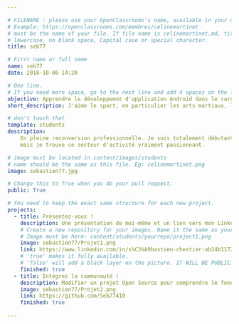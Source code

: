 ```yaml
---

# FILENAME : please use your OpenClassrooms's name, available in your url.
# Example: https://openclassrooms.com/membres/celinemartinet
# must be the name of your file. If file name is celinemartinet.md, title is celinemartinet.
# lowercase, no blank space, Capital case or special character.
title: seb77

# First name or full name
name: seb77
date: 2018-10-06 14:20

# One line.
# If you need more space, go to the next line and add 4 spaces on the left, as in 'description'.
objective: Apprendre le dévoleppemnt d'application Android dans le cardre d'une reconversion
short_description: J'aime le sport, en particulier les arts martiaux, la moto et l'informatique

# don't touch that
template: students
description:
    En pleine reconversion professionnelle. Je suis totalement débutant dans le secteur de l'informatique,
	mais je trouve ce secteur d'activité vraiment passionnant.

# image must be located in content/images/students
# name should be the same as this file. Eg: celinemartinet.png
image: sebastien77.jpg

# Change this to True when you do your pull request.
public: True

# You need to keep the exact same structure for each new project.
projects:
  - title: Présentez-vous !
    description: Une présentation de moi-même et un lien vers mon LinkedIn.
    # Create a new repository for your images. Name it the same as your nickname and profile picture.
    # Image must be here: content/students/yourrepo/project1.png
    image: sebastien77/Projet1.png
    link: https://www.linkedin.com/in/s%C3%A9bastien-chestier-ab24b1172/
    # 'true' makes it fully available.
    # 'false' will add a black layer on the picture. IT WILL BE PUBLIC!
    finished: true
  - title: Intégrez la communauté !
    description: Modifier un projet Open Source pour comprendre le fonctionnement de Git, de Github et des pull requests. 
    image: sebastien77/Projet2.png
    link: https://github.com/Seb77410
    finished: true
 
---
```

  

  
  
  